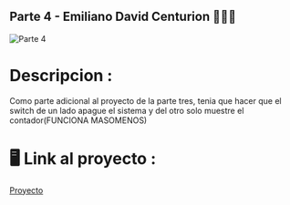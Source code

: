 ## Parte 4 - Emiliano David Centurion 💙💛💙

![Parte 4 ](https://github.com/Emuardo/Parcial-SPD/assets/107709876/a2c0f0c3-9412-45c1-8c03-f6c0139e64ef)

# Descripcion : 
Como parte adicional al proyecto de la parte tres, tenia que hacer que el switch de un lado apague el sistema y del otro solo muestre el contador(FUNCIONA MASOMENOS)

# 🖥️ Link al proyecto :

[Proyecto](https://www.tinkercad.com/things/3H2FHIBi6Ro-copy-of-parcial-parte-2-parte-3-fotoresistencia/editel?sharecode=SJN8MulO7nkDFcI5c3r0UnbEXDGAncXST7AzPxf7gbA)
